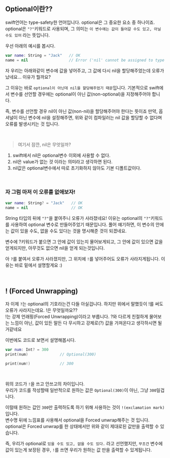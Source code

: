 ## Optional이란??

swift언어는 type-safety한 언어입니다. optional은 그 중요한 요소 중 하나이죠. <br>
optional은 `"?"`키워드로 사용되며, 그 의미는 `이 변수에는 값이 들어갈 수도 있고, 아닐 수도 있어` 라는 뜻입니다.

우선 아래의 예시를 봅시다.
```swift
var name: String = "Jack"   // OK
name = nil                  // Error ('nil' cannot be assigned to type 'String')
```

자 우리는 아래와같이 변수에 값을 넣어주고, 그 값에 다시 nil을 할당해주었는데 오류가 났네요... 이유가 뭘까요?

그 이유는 바로 `optional이 아닌데 nil을 할당해주었기 때문`입니다.
기본적으로 swift에서 변수를 선언할 경우에는 optional이 아닌 값(non-optional)을 지정해주어야 합니다.

즉, 변수를 선언할 경우 nil이 아닌 값(non-nil)을 할당해주어야 한다는 뜻이죠
만약, 옵셔널이 아닌 변수에 nil을 설정해주면, 위와 같이 컴파일러는 nil 값을 할당할 수 없다며 오류를 발생시키는 것 입니다.

<br>

> 여기서 잠깐, nil은 무엇일까?
1. swift에서 nil은 optional변수 이외에 사용할 수 없다. 
2. nil은 value가 없는 것 이라는 의미라고 생각하면 된다.
3. nil값은 optional변수에서 따로 초기화하지 않아도 기본 디폴트값이다.

<br>

### 자 그럼 마저 이 오류를 없애보자!
```swift
var name: String? = "Jack"   // OK
name = nil                   // OK
```

String 타입의 뒤에 `"?"`을 붙여주니 오류가 사라졌네요! 이유는 optional의 `"?"`키워드를 사용하여 optional 변수로 만들어주었기 때문입니다.
풀어 얘기하면, 이 변수의 안에는 값이 있을 수도, 없을 수도 있다는 것을 명시해준 것이 되겠네요.

변수에 ?키워드가 붙으면 그 안에 값이 있는지 물어보게되고, 그 안에 값이 있으면 값을 얻게되지만, 아무것도 없으면 nil을 얻게 되는것입니다.

아 `?`를 붙여서 오류가 사라졌지만, 그 위치에 `!`를 넣어주어도 오류가 사라지게됩니다. 이유는 바로 밑에서 설명할게요 :)

<br>

## ! (Forced Unwrapping) 

자 이제 `?`는 optional의 기호라는건 다들 아실겁니다. 하지만 위에서 말했듯이 !를 써도 오류가 사라지는데요. !은 무엇일까요??<br>
!는 강제 언래핑(Forced Unwrapping)이라고 부릅니다. ?와 다르게 친절하게 물어보는 느낌이 아닌, 값이 있든 말든 다 무시하고 강제로(?) 값을 가져온다고 생각하시면 될거같네요

이번에도 코드로 보면서 설명해봅시다.
```swift
var num: Int? = 300
print(num)              // Optional(300)

print(num!)             // 300
```

<br>

위의 코드가 `!`을 쓰고 안쓰고의 차이입니다.<br>
우리가 코드를 작성할때 일반적으로 원하는 값은 `Optional(300)`이 아닌, 그냥 `300`일겁니다.

이럴때 원하는 값인 `300`만 출력하도록 하기 위해 사용하는 것이 `!(exclamation mark)`입니다.<br>
변수명 뒤에 느낌표를 사용해서 optional을 Forced unwrap해주는 것 입니다. optional은 Forced unwrap를 한 상태에서만 위와 같이 제대로된 값만을 출력할 수 있습니다.

즉, 우리가 optional로 `있을 수도 있고, 없을 수도 있다.` 라고 선언했지만, 
`무조건` 변수에 값이 있는게 보장된 경우, `!`를 쓰면 우리가 원하는 값 만을 출력할 수 있게됩니다.

<!-- > 참고 자료 : https://medium.com/@codenamehong/swift-optional-1-54ae4d37ee09 -->